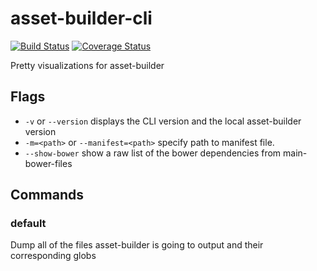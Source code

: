 # asset-builder-cli
[![Build Status](https://travis-ci.org/austinpray/asset-builder-cli.svg?branch=master)](https://travis-ci.org/austinpray/asset-builder-cli)
[![Coverage Status](https://coveralls.io/repos/austinpray/asset-builder-cli/badge.svg)](https://coveralls.io/r/austinpray/asset-builder-cli)

Pretty visualizations for asset-builder

## Flags

* `-v` or `--version` displays the CLI version and the local asset-builder version
* `-m=<path>` or `--manifest=<path>` specify path to manifest file.
* `--show-bower` show a raw list of the bower dependencies from main-bower-files

## Commands

### default

Dump all of the files asset-builder is going to output and their corresponding globs


